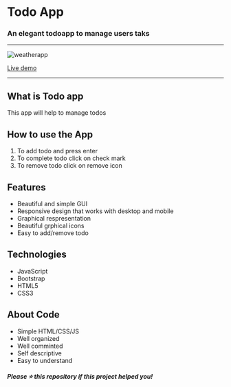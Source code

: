 <h1>Todo App</h1>
<h3>An elegant todoapp to manage users taks</h3>
<hr>

![weatherapp](https://user-images.githubusercontent.com/49762757/115911754-e7b6f700-a487-11eb-81f8-122e28badada.png)


<a href="https://hamzatodoapp.netlify.app/">Live demo</a>
<hr>

<h2>What is Todo app</h2>
<p>This app will help to manage todos</p>

<h2>How to use the App</h2>
<ol>
    <li>To add todo and press enter</li>
    <li>To complete todo click on check mark</li>
    <li>To remove todo click on remove icon</li>    
</ol>

<h2>Features</h2>
<ul>
    <li>Beautiful and simple GUI</li>
    <li>Responsive design that works with desktop and mobile</li>
    <li>Graphical respresentation</li>
    <li>Beautiful grphical icons</li>
    <li>Easy to add/remove todo</li>    
</ul>

<h2>Technologies</h2>
<ul>
    <li>JavaScript</li>
    <li>Bootstrap</li>
    <li>HTML5</li>
    <li>CSS3</li>
</ul>

<h2>About Code</h2>
<ul>
    <li>Simple HTML/CSS/JS</li>
    <li>Well organized</li>
    <li>Well comminted</li>
    <li>Self descriptive</li>
    <li>Easy to understand</li>
</ul>

<h5>Please ⭐️ this repository if this project helped you!</h5>
